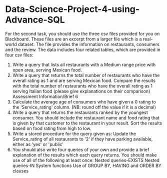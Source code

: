# Data-Science-Project-4-using-Advance-SQL
For the second task, you should use the three csv files provided for you on Blackboard. These  files are an excerpt from a larger file which is a real-world dataset. The file provides the  information on restaurants, consumers and the review. The data includes four related tables, which are provided in four csv files:
1. Write a query that lists all restaurants with a Medium range price with open area, 
serving Mexican food.
2. Write a query that returns the total number of restaurants who have the overall rating 
as 1 and are serving Mexican food. Compare the results with the total number of 
restaurants who have the overall rating as 1 serving Italian food (please give 
explanations on their comparison)
Assessment Information/Brief
6
3. Calculate the average age of consumers who have given a 0 rating to the 'Service_rating' 
column. (NB: round off the value if it is a decimal)
4. Write a query that returns the restaurants ranked by the youngest consumer. You 
should include the restaurant name and food rating that is given by that customer to 
the restaurant in your result. Sort the results based on food rating from high to low.
5. Write a stored procedure for the query given as:
Update the Service_rating of all restaurants to '2' if they have parking available, either 
as 'yes' or 'public'
6. You should also write four queries of your own and provide a brief explanation of the 
results which each query returns. You should make use of all of the following at least 
once:
Nested queries-EXISTS
Nested queries-IN
System functions
Use of GROUP BY, HAVING and ORDER BY clauses
